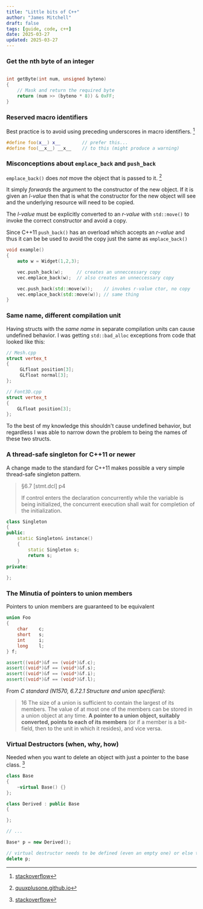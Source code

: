 ```yaml
---
title: "Little bits of C++"
author: "James Mitchell"
draft: false 
tags: [guide, code, c++]
date: 2025-03-27
updated: 2025-03-27
---
```



### Get the nth byte of an integer 

```c++

int getByte(int num, unsigned byteno)
{
    // Mask and return the required byte
    return (num >> (byteno * 8)) & 0xFF;    
}

```

### Reserved macro identifiers 
Best practice is to avoid using preceding underscores in macro identifiers. [^1]

```c++
#define foo(x__) x__        // prefer this... 
#define foo(__x__) __x__    // to this (might produce a warning)
``` 

### Misconceptions about `emplace_back` and `push_back`

`emplace_back()` does *not* move the object that is passed to it. [^2]

It simply *forwards* the argument to the constructor of the new object. If it is given an *l-value* then that is what the constructor for the new object will see and the underlying resource will need to be copied. 

The *l-value* must be explicitly converted to an *r-value* with `std::move()` to invoke the correct constructor and avoid a copy. 

Since C++11 `push_back()` has an overload which accepts an *r-value* and thus it can be be used to avoid the copy just the same as `emplace_back()`

```c++
void example() 
{
    auto w = Widget(1,2,3);

    vec.push_back(w);     // creates an unneccessary copy
    vec.emplace_back(w);  // also creates an unneccessary copy

    vec.push_back(std::move(w));    // invokes r-value ctor, no copy
    vec.emplace_back(std::move(w)); // same thing
}
```

### Same name, different compilation unit
Having structs with the _same name_ in separate compilation units can cause undefined behavior. I was getting `std::bad_alloc` exceptions from code that looked like this: 

```c++
// Mesh.cpp
struct vertex_t
{
     GLfloat position[3];
     GLfloat normal[3];
};

// Font3D.cpp
struct vertex_t
{
    GLfloat position[3];
};
```

To the best of my knowledge this shouldn't cause undefined behavior, but regardless I was able to narrow down the problem to being the names of these two structs. 

### A thread-safe singleton for C++11 or newer

A change made to the standard for C++11 makes possible a very simple thread-safe singleton pattern. 

> §6.7 [stmt.dcl] p4
> 
> If control enters the declaration concurrently while the variable is being initialized, the concurrent execution shall wait for completion of the initialization.

```c++
class Singleton
{
public:
    static Singleton& instance()
    {
        static Singleton s;
        return s;
    }
private:
      
};
```

### The Minutia of pointers to union members
Pointers to union members are guaranteed to be equivalent
```c++
union Foo
{
    char    c;
    short   s;
    int     i;
    long    l;
} f;

assert((void*)&f == (void*)&f.c);
assert((void*)&f == (void*)&f.s);
assert((void*)&f == (void*)&f.i);
assert((void*)&f == (void*)&f.l);
```

From _C standard (N1570, 6.7.2.1 Structure and union specifiers)_:
> 16 The size of a union is sufficient to contain the largest of its members. The value of at most one of the members can be stored in a union object at any time. **A pointer to a union object, suitably converted, points to each of its members** (or if a member is a bit- field, then to the unit in which it resides), and vice versa.


### Virtual Destructors (when, why, how)
Needed when you want to delete an object with just a pointer to the base class. [^3]

```c++
class Base
{
    ~virtual Base() {} 
};

class Derived : public Base 
{

};

// ... 

Base* p = new Derived();

// virtual destructor needs to be defined (even an empty one) or else this causes undefined behavior
delete p;
```



[^1]: [stackoverflow](https://stackoverflow.com/a/22027287)
[^2]: [quuxplusone.github.io](https://quuxplusone.github.io/blog/2021/03/03/push-back-emplace-back/)
[^3]: [stackoverflow](https://stackoverflow.com/a/461224/1103084)